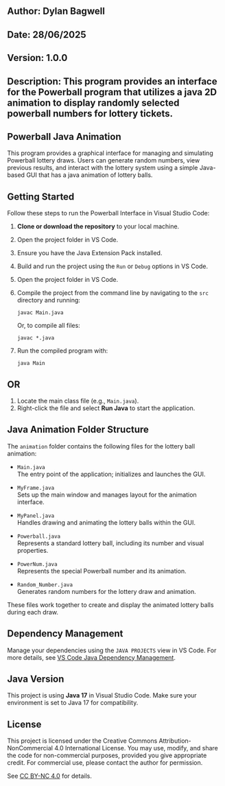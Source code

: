 ## Author: Dylan Bagwell
## Date: 28/06/2025
## Version: 1.0.0
## Description: This program provides an interface for the Powerball program that utilizes a java 2D animation to display randomly selected powerball numbers for lottery tickets.

## Powerball Java Animation

This program provides a graphical interface for managing and simulating Powerball lottery draws. Users can generate random numbers, view previous results, and interact with the lottery system using a simple Java-based GUI that has a java animation of lottery balls.

## Getting Started

Follow these steps to run the Powerball Interface in Visual Studio Code:

1. **Clone or download the repository** to your local machine.
2. Open the project folder in VS Code.
3. Ensure you have the Java Extension Pack installed.
4. Build and run the project using the `Run` or `Debug` options in VS Code.

1. Open the project folder in VS Code.
2. Compile the project from the command line by navigating to the `src` directory and running:
    ```
    javac Main.java
    ```
    Or, to compile all files:
    ```
    javac *.java
    ```
3. Run the compiled program with:
    ```
    java Main
    ```
## OR
1. Locate the main class file (e.g., `Main.java`).
2. Right-click the file and select **Run Java** to start the application.

## Java Animation Folder Structure

The `animation` folder contains the following files for the lottery ball animation:

- `Main.java`  
    The entry point of the application; initializes and launches the GUI.

- `MyFrame.java`  
    Sets up the main window and manages layout for the animation interface.

- `MyPanel.java`  
    Handles drawing and animating the lottery balls within the GUI.

- `Powerball.java`  
    Represents a standard lottery ball, including its number and visual properties.

- `PowerNum.java`  
    Represents the special Powerball number and its animation.

- `Random_Number.java`  
    Generates random numbers for the lottery draw and animation.

These files work together to create and display the animated lottery balls during each draw.

## Dependency Management

Manage your dependencies using the `JAVA PROJECTS` view in VS Code. For more details, see [VS Code Java Dependency Management](https://github.com/microsoft/vscode-java-dependency#manage-dependencies).
## Java Version

This project is using **Java 17** in Visual Studio Code. Make sure your environment is set to Java 17 for compatibility.

## License

This project is licensed under the Creative Commons Attribution-NonCommercial 4.0 International License. You may use, modify, and share the code for non-commercial purposes, provided you give appropriate credit. For commercial use, please contact the author for permission.

See [CC BY-NC 4.0](https://creativecommons.org/licenses/by-nc/4.0/) for details.
